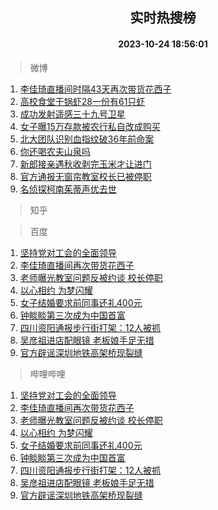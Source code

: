 <div align="center"><h2>实时热搜榜</h2><h4>2023-10-24 18:56:01</h4></div>

> 微博  

1. [李佳琦直播间时隔43天再次带货花西子](https://s.weibo.com/weibo?q=%23%E6%9D%8E%E4%BD%B3%E7%90%A6%E7%9B%B4%E6%92%AD%E9%97%B4%E6%97%B6%E9%9A%9443%E5%A4%A9%E5%86%8D%E6%AC%A1%E5%B8%A6%E8%B4%A7%E8%8A%B1%E8%A5%BF%E5%AD%90%23&t=31&band_rank=1&Refer=top)<br />
2. [高校食堂干锅虾28一份有61只虾](https://s.weibo.com/weibo?q=%23%E9%AB%98%E6%A0%A1%E9%A3%9F%E5%A0%82%E5%B9%B2%E9%94%85%E8%99%BE28%E4%B8%80%E4%BB%BD%E6%9C%8961%E5%8F%AA%E8%99%BE%23&t=31&band_rank=2&Refer=top)<br />
3. [成功发射遥感三十九号卫星](https://s.weibo.com/weibo?q=%23%E6%88%90%E5%8A%9F%E5%8F%91%E5%B0%84%E9%81%A5%E6%84%9F%E4%B8%89%E5%8D%81%E4%B9%9D%E5%8F%B7%E5%8D%AB%E6%98%9F%23&t=31&band_rank=3&Refer=top)<br />
4. [女子曝15万存款被农行私自改成购买](https://s.weibo.com/weibo?q=%23%E5%A5%B3%E5%AD%90%E6%9B%9D15%E4%B8%87%E5%AD%98%E6%AC%BE%E8%A2%AB%E5%86%9C%E8%A1%8C%E7%A7%81%E8%87%AA%E6%94%B9%E6%88%90%E8%B4%AD%E4%B9%B0%23&t=31&band_rank=4&Refer=top)<br />
5. [北大团队识别血指纹破36年前命案](https://s.weibo.com/weibo?q=%23%E5%8C%97%E5%A4%A7%E5%9B%A2%E9%98%9F%E8%AF%86%E5%88%AB%E8%A1%80%E6%8C%87%E7%BA%B9%E7%A0%B436%E5%B9%B4%E5%89%8D%E5%91%BD%E6%A1%88%23&t=31&band_rank=5&Refer=top)<br />
6. [你还喝农夫山泉吗](https://s.weibo.com/weibo?q=%23%E4%BD%A0%E8%BF%98%E5%96%9D%E5%86%9C%E5%A4%AB%E5%B1%B1%E6%B3%89%E5%90%97%23&t=31&band_rank=6&Refer=top)<br />
7. [新郎接亲遇秋收剥完玉米才让进门](https://s.weibo.com/weibo?q=%23%E6%96%B0%E9%83%8E%E6%8E%A5%E4%BA%B2%E9%81%87%E7%A7%8B%E6%94%B6%E5%89%A5%E5%AE%8C%E7%8E%89%E7%B1%B3%E6%89%8D%E8%AE%A9%E8%BF%9B%E9%97%A8%23&t=31&band_rank=7&Refer=top)<br />
8. [官方通报无窗帘教室校长已被停职](https://s.weibo.com/weibo?q=%23%E5%AE%98%E6%96%B9%E9%80%9A%E6%8A%A5%E6%97%A0%E7%AA%97%E5%B8%98%E6%95%99%E5%AE%A4%E6%A0%A1%E9%95%BF%E5%B7%B2%E8%A2%AB%E5%81%9C%E8%81%8C%23&t=31&band_rank=8&Refer=top)<br />
9. [名侦探柯南茱蒂声优去世](https://s.weibo.com/weibo?q=%23%E5%90%8D%E4%BE%A6%E6%8E%A2%E6%9F%AF%E5%8D%97%E8%8C%B1%E8%92%82%E5%A3%B0%E4%BC%98%E5%8E%BB%E4%B8%96%23&t=31&band_rank=9&Refer=top)<br />

> 知乎  


> 百度  

1. [坚持党对工会的全面领导](https://www.baidu.com/s?wd=%E5%9D%9A%E6%8C%81%E5%85%9A%E5%AF%B9%E5%B7%A5%E4%BC%9A%E7%9A%84%E5%85%A8%E9%9D%A2%E9%A2%86%E5%AF%BC&sa=fyb_news&rsv_dl=fyb_news)<br />
2. [李佳琦直播间再次带货花西子](https://www.baidu.com/s?wd=%E6%9D%8E%E4%BD%B3%E7%90%A6%E7%9B%B4%E6%92%AD%E9%97%B4%E5%86%8D%E6%AC%A1%E5%B8%A6%E8%B4%A7%E8%8A%B1%E8%A5%BF%E5%AD%90&sa=fyb_news&rsv_dl=fyb_news)<br />
3. [老师曝光教室问题反被约谈 校长停职](https://www.baidu.com/s?wd=%E8%80%81%E5%B8%88%E6%9B%9D%E5%85%89%E6%95%99%E5%AE%A4%E9%97%AE%E9%A2%98%E5%8F%8D%E8%A2%AB%E7%BA%A6%E8%B0%88+%E6%A0%A1%E9%95%BF%E5%81%9C%E8%81%8C&sa=fyb_news&rsv_dl=fyb_news)<br />
4. [以心相约 为梦闪耀](https://www.baidu.com/s?wd=%E4%BB%A5%E5%BF%83%E7%9B%B8%E7%BA%A6+%E4%B8%BA%E6%A2%A6%E9%97%AA%E8%80%80&sa=fyb_news&rsv_dl=fyb_news)<br />
5. [女子结婚要求前同事还礼400元](https://www.baidu.com/s?wd=%E5%A5%B3%E5%AD%90%E7%BB%93%E5%A9%9A%E8%A6%81%E6%B1%82%E5%89%8D%E5%90%8C%E4%BA%8B%E8%BF%98%E7%A4%BC400%E5%85%83&sa=fyb_news&rsv_dl=fyb_news)<br />
6. [钟睒睒第三次成为中国首富](https://www.baidu.com/s?wd=%E9%92%9F%E7%9D%92%E7%9D%92%E7%AC%AC%E4%B8%89%E6%AC%A1%E6%88%90%E4%B8%BA%E4%B8%AD%E5%9B%BD%E9%A6%96%E5%AF%8C&sa=fyb_news&rsv_dl=fyb_news)<br />
7. [四川资阳通报步行街打架：12人被抓](https://www.baidu.com/s?wd=%E5%9B%9B%E5%B7%9D%E8%B5%84%E9%98%B3%E9%80%9A%E6%8A%A5%E6%AD%A5%E8%A1%8C%E8%A1%97%E6%89%93%E6%9E%B6%EF%BC%9A12%E4%BA%BA%E8%A2%AB%E6%8A%93&sa=fyb_news&rsv_dl=fyb_news)<br />
8. [吴彦祖进店配眼镜 老板娘手足无措](https://www.baidu.com/s?wd=%E5%90%B4%E5%BD%A6%E7%A5%96%E8%BF%9B%E5%BA%97%E9%85%8D%E7%9C%BC%E9%95%9C+%E8%80%81%E6%9D%BF%E5%A8%98%E6%89%8B%E8%B6%B3%E6%97%A0%E6%8E%AA&sa=fyb_news&rsv_dl=fyb_news)<br />
9. [官方辟谣深圳地铁高架桥现裂缝](https://www.baidu.com/s?wd=%E5%AE%98%E6%96%B9%E8%BE%9F%E8%B0%A3%E6%B7%B1%E5%9C%B3%E5%9C%B0%E9%93%81%E9%AB%98%E6%9E%B6%E6%A1%A5%E7%8E%B0%E8%A3%82%E7%BC%9D&sa=fyb_news&rsv_dl=fyb_news)<br />

> 哔哩哔哩  

1. [坚持党对工会的全面领导](https://www.baidu.com/s?wd=%E5%9D%9A%E6%8C%81%E5%85%9A%E5%AF%B9%E5%B7%A5%E4%BC%9A%E7%9A%84%E5%85%A8%E9%9D%A2%E9%A2%86%E5%AF%BC&sa=fyb_news&rsv_dl=fyb_news)<br />
2. [李佳琦直播间再次带货花西子](https://www.baidu.com/s?wd=%E6%9D%8E%E4%BD%B3%E7%90%A6%E7%9B%B4%E6%92%AD%E9%97%B4%E5%86%8D%E6%AC%A1%E5%B8%A6%E8%B4%A7%E8%8A%B1%E8%A5%BF%E5%AD%90&sa=fyb_news&rsv_dl=fyb_news)<br />
3. [老师曝光教室问题反被约谈 校长停职](https://www.baidu.com/s?wd=%E8%80%81%E5%B8%88%E6%9B%9D%E5%85%89%E6%95%99%E5%AE%A4%E9%97%AE%E9%A2%98%E5%8F%8D%E8%A2%AB%E7%BA%A6%E8%B0%88+%E6%A0%A1%E9%95%BF%E5%81%9C%E8%81%8C&sa=fyb_news&rsv_dl=fyb_news)<br />
4. [以心相约 为梦闪耀](https://www.baidu.com/s?wd=%E4%BB%A5%E5%BF%83%E7%9B%B8%E7%BA%A6+%E4%B8%BA%E6%A2%A6%E9%97%AA%E8%80%80&sa=fyb_news&rsv_dl=fyb_news)<br />
5. [女子结婚要求前同事还礼400元](https://www.baidu.com/s?wd=%E5%A5%B3%E5%AD%90%E7%BB%93%E5%A9%9A%E8%A6%81%E6%B1%82%E5%89%8D%E5%90%8C%E4%BA%8B%E8%BF%98%E7%A4%BC400%E5%85%83&sa=fyb_news&rsv_dl=fyb_news)<br />
6. [钟睒睒第三次成为中国首富](https://www.baidu.com/s?wd=%E9%92%9F%E7%9D%92%E7%9D%92%E7%AC%AC%E4%B8%89%E6%AC%A1%E6%88%90%E4%B8%BA%E4%B8%AD%E5%9B%BD%E9%A6%96%E5%AF%8C&sa=fyb_news&rsv_dl=fyb_news)<br />
7. [四川资阳通报步行街打架：12人被抓](https://www.baidu.com/s?wd=%E5%9B%9B%E5%B7%9D%E8%B5%84%E9%98%B3%E9%80%9A%E6%8A%A5%E6%AD%A5%E8%A1%8C%E8%A1%97%E6%89%93%E6%9E%B6%EF%BC%9A12%E4%BA%BA%E8%A2%AB%E6%8A%93&sa=fyb_news&rsv_dl=fyb_news)<br />
8. [吴彦祖进店配眼镜 老板娘手足无措](https://www.baidu.com/s?wd=%E5%90%B4%E5%BD%A6%E7%A5%96%E8%BF%9B%E5%BA%97%E9%85%8D%E7%9C%BC%E9%95%9C+%E8%80%81%E6%9D%BF%E5%A8%98%E6%89%8B%E8%B6%B3%E6%97%A0%E6%8E%AA&sa=fyb_news&rsv_dl=fyb_news)<br />
9. [官方辟谣深圳地铁高架桥现裂缝](https://www.baidu.com/s?wd=%E5%AE%98%E6%96%B9%E8%BE%9F%E8%B0%A3%E6%B7%B1%E5%9C%B3%E5%9C%B0%E9%93%81%E9%AB%98%E6%9E%B6%E6%A1%A5%E7%8E%B0%E8%A3%82%E7%BC%9D&sa=fyb_news&rsv_dl=fyb_news)<br />
